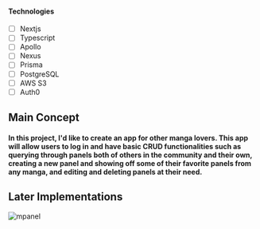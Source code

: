 #### Technologies

- [ ] Nextjs
- [ ] Typescript
- [ ] Apollo
- [ ] Nexus
- [ ] Prisma
- [ ] PostgreSQL
- [ ] AWS S3
- [ ] Auth0

## Main Concept

#### In this project, I'd like to create an app for other manga lovers. This app will allow users to log in and have basic CRUD functionalities such as querying through panels both of others in the community and their own, creating a new panel and showing off some of their favorite panels from any manga, and editing and deleting panels at their need. 


## Later Implementations

![mpanel](https://user-images.githubusercontent.com/85137475/178113790-b6e1dad5-7879-48be-80e7-a42d3bc02764.png)
